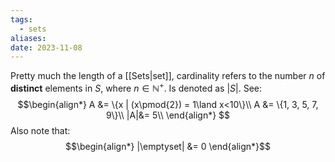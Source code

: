 ```yaml
---
tags:
  - sets
aliases: 
date: 2023-11-08
---
```

Pretty much the length of a [[Sets|set]], cardinality refers to the number $n$ of **distinct** elements in $S$, where $n \in \mathbb{N}^{+}$. Is denoted as $|S|$.
See:
$$\begin{align*}
A &=  \{x | (x\pmod{2}) = 1\land x<10\}\\
A &= \{1, 3, 5, 7, 9\}\\
|A|&= 5\\
\end{align*}
$$
Also note that:
$$\begin{align*}
|\emptyset| &= 0
\end{align*}$$



